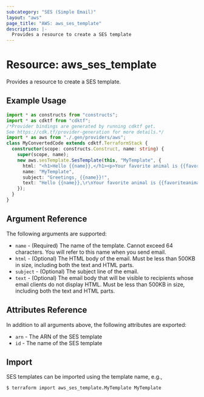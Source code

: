 ```yaml
---
subcategory: "SES (Simple Email)"
layout: "aws"
page_title: "AWS: aws_ses_template"
description: |-
  Provides a resource to create a SES template
---
```


# Resource: aws_ses_template

Provides a resource to create a SES template.

## Example Usage

```typescript
import * as constructs from "constructs";
import * as cdktf from "cdktf";
/*Provider bindings are generated by running cdktf get.
See https://cdk.tf/provider-generation for more details.*/
import * as aws from "./.gen/providers/aws";
class MyConvertedCode extends cdktf.TerraformStack {
  constructor(scope: constructs.Construct, name: string) {
    super(scope, name);
    new aws.sesTemplate.SesTemplate(this, "MyTemplate", {
      html: "<h1>Hello {{name}},</h1><p>Your favorite animal is {{favoriteanimal}}.</p>",
      name: "MyTemplate",
      subject: "Greetings, {{name}}!",
      text: "Hello {{name}},\r\nYour favorite animal is {{favoriteanimal}}.\n",
    });
  }
}

```

## Argument Reference

The following arguments are supported:

* `name` - (Required) The name of the template. Cannot exceed 64 characters. You will refer to this name when you send email.
* `html` - (Optional) The HTML body of the email. Must be less than 500KB in size, including both the text and HTML parts.
* `subject` - (Optional) The subject line of the email.
* `text` - (Optional) The email body that will be visible to recipients whose email clients do not display HTML. Must be less than 500KB in size, including both the text and HTML parts.

## Attributes Reference

In addition to all arguments above, the following attributes are exported:

* `arn` - The ARN of the SES template
* `id` - The name of the SES template

## Import

SES templates can be imported using the template name, e.g.,

```
$ terraform import aws_ses_template.MyTemplate MyTemplate
```

<!-- cache-key: cdktf-0.17.0-pre.15 input-d58be9a6b959bf59842fe21fd4107477b352f389721ef95430c4d47ff281858e -->